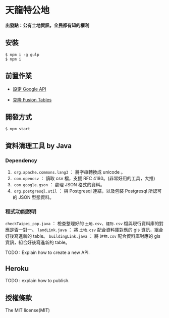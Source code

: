 # 天龍特公地

**出發點：公有土地資訊，全民都有知的權利**

## 安裝

```shell
$ npm i -g gulp
$ npm i
```

## 前置作業

+ [設定 Google API](https://github.com/dz1984/taipei-pop/wiki/設定-Google-APIs)

+ [克隆 Fusion Tables](https://github.com/dz1984/taipei-pop/wiki/克隆-Fusion-Tables)


## 開發方式

```shell
$ npm start
```

## 資料清理工具 by Java

### Dependency 
1.  `org.apache.commons.lang3` ： 將字串轉換成 unicode 。
2.  `com.opencsv` ： 讀取 csv 檔，支援 RFC 4180。(非常好用的工具，大推)
3.  `com.google.gson` ： 處理 JSON 格式的資料。
4.  `org.postgresql.util` ： 與 Postgresql 連結，以及包裝 Postgresql 所認可的 JSON 型態資料。

### 程式功能說明
`checkTaipei_pop.java` ： 檢查整理好的 `土地.csv`、`建物.csv` 檔與現行資料庫的對應是否一對一。
`landLink.java` ： 將 `土地.csv` 配合資料庫對應的 gis 資訊，組合好後寫進新的 table。
`buildingLink.java` ： 將 `建物.csv` 配合資料庫對應的 gis 資訊，組合好後寫進新的 table。

TODO : Explain how to create a new API.

## Heroku

TODO : explain how to publish.

## 授權條款

The MIT license(MIT)
